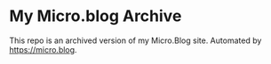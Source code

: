 # My Micro.blog Archive
This repo is an archived version of my Micro.Blog site.
Automated by https://micro.blog.
